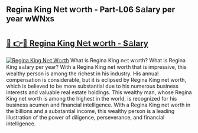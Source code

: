 ## Regina King N𝚎t w𝚘rth - Part-L06 S𝚊lary per year wWNxs

# <h2><a href="http://gc0bhnd.nevu.top/?p=Regina+King">🔗 👉🔴 Regina King N𝚎t w𝚘rth - S𝚊lary</a></h2>

[![Regina King N𝚎t W𝚘rth](https://i.imgur.com/Oavwk0R.jpeg)](http://gc0bhnd.nevu.top/?p=Regina+King)
What is Regina King n𝚎t w𝚘rth? What is Regina King s𝚊lary per year?
With a Regina King net worth that is impressive, this wealthy person is among the richest in his industry. His annual compensation is considerable, but it is eclipsed by Regina King net worth, which is believed to be more substantial due to his numerous business interests and valuable real estate holdings. This wealthy man, whose Regina King net worth is among the highest in the world, is recognized for his business acumen and financial intelligence. With a Regina King net worth in the billions and a substantial income, this wealthy person is a leading illustration of the power of diligence, perseverance, and financial intelligence.
